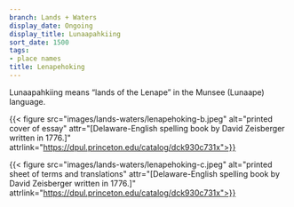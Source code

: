 ```yaml
---
branch: Lands + Waters
display_date: Ongoing
display_title: Lunaapahkiing
sort_date: 1500
tags:
- place names
title: Lenapehoking
---
```


﻿Lunaapahkiing means “lands of the Lenape” in the Munsee (Lunaape) language.
 
 
 {{< figure src="images/lands-waters/lenapehoking-b.jpeg" alt="printed cover of essay" attr="[Delaware-English spelling book by David Zeisberger written in 1776.]" attrlink="https://dpul.princeton.edu/catalog/dck930c731x">}}
 
 
 {{< figure src="images/lands-waters/lenapehoking-c.jpeg" alt="printed sheet of terms and translations" attr="[Delaware-English spelling book by David Zeisberger written in 1776.]" attrlink="https://dpul.princeton.edu/catalog/dck930c731x">}}
